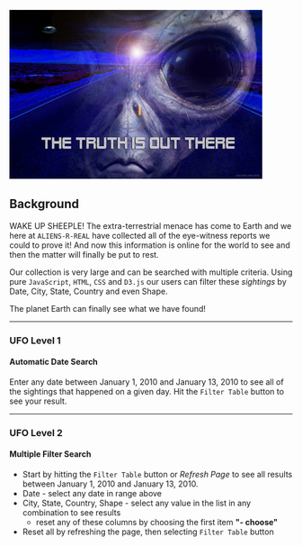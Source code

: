 ![The Truth is Out There](UFO-level-2/static/images/d-nex.jpg)

## Background

WAKE UP SHEEPLE! The extra-terrestrial menace has come to Earth and we here at `ALIENS-R-REAL` have collected all of the eye-witness reports we could to prove it! And now this information is online for the world to see and then the matter will finally be put to rest.

Our collection is very large and can be searched with multiple criteria. Using pure `JavaScript`, `HTML`, `CSS` and `D3.js` our users can filter these _sightings_ by Date, City, State, Country and even Shape.

The planet Earth can finally see what we have found!

---

### UFO Level 1

#### Automatic Date Search

Enter any date between January 1, 2010 and January 13, 2010 to see all of the sightings that happened on a given day. Hit the `Filter Table` button to see your result.

---

### UFO Level 2

#### Multiple Filter Search

- Start by hitting the `Filter Table` button or _Refresh Page_ to see all results between January 1, 2010 and January 13, 2010.
- Date - select any date in range above
- City, State, Country, Shape - select any value in the list in any combination to see results
  - reset any of these columns by choosing the first item **"- choose"**
- Reset all by refreshing the page, then selecting `Filter Table` button
